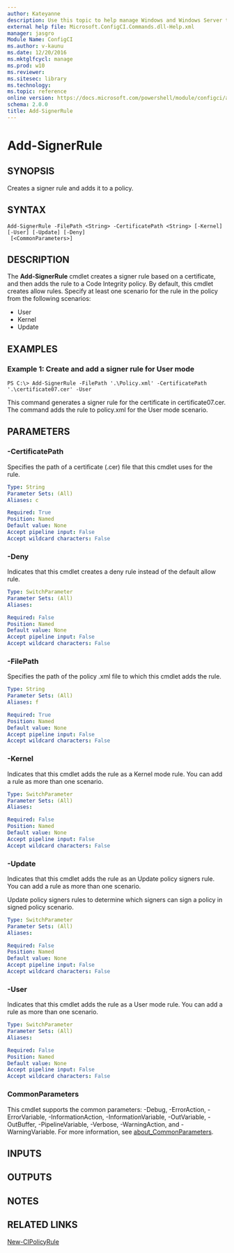 ```yaml
---
author: Kateyanne
description: Use this topic to help manage Windows and Windows Server technologies with Windows PowerShell.
external help file: Microsoft.ConfigCI.Commands.dll-Help.xml
manager: jasgro
Module Name: ConfigCI
ms.author: v-kaunu
ms.date: 12/20/2016
ms.mktglfcycl: manage
ms.prod: w10
ms.reviewer: 
ms.sitesec: library
ms.technology: 
ms.topic: reference
online version: https://docs.microsoft.com/powershell/module/configci/add-signerrule?view=windowsserver2016-ps&wt.mc_id=ps-gethelp
schema: 2.0.0
title: Add-SignerRule
---
```


# Add-SignerRule

## SYNOPSIS
Creates a signer rule and adds it to a policy.

## SYNTAX

```
Add-SignerRule -FilePath <String> -CertificatePath <String> [-Kernel] [-User] [-Update] [-Deny]
 [<CommonParameters>]
```

## DESCRIPTION
The **Add-SignerRule** cmdlet creates a signer rule based on a certificate, and then adds the rule to a Code Integrity policy.
By default, this cmdlet creates allow rules.
Specify at least one scenario for the rule in the policy from the following scenarios: 

- User 
- Kernel 
- Update

## EXAMPLES

### Example 1: Create and add a signer rule for User mode
```
PS C:\> Add-SignerRule -FilePath '.\Policy.xml' -CertificatePath '.\certificate07.cer' -User
```

This command generates a signer rule for the certificate in certificate07.cer.
The command adds the rule to policy.xml for the User mode scenario.

## PARAMETERS

### -CertificatePath
Specifies the path of a certificate (.cer) file that this cmdlet uses for the rule.

```yaml
Type: String
Parameter Sets: (All)
Aliases: c

Required: True
Position: Named
Default value: None
Accept pipeline input: False
Accept wildcard characters: False
```

### -Deny
Indicates that this cmdlet creates a deny rule instead of the default allow rule.

```yaml
Type: SwitchParameter
Parameter Sets: (All)
Aliases: 

Required: False
Position: Named
Default value: None
Accept pipeline input: False
Accept wildcard characters: False
```

### -FilePath
Specifies the path of the policy .xml file to which this cmdlet adds the rule.

```yaml
Type: String
Parameter Sets: (All)
Aliases: f

Required: True
Position: Named
Default value: None
Accept pipeline input: False
Accept wildcard characters: False
```

### -Kernel
Indicates that this cmdlet adds the rule as a Kernel mode rule.
You can add a rule as more than one scenario.

```yaml
Type: SwitchParameter
Parameter Sets: (All)
Aliases: 

Required: False
Position: Named
Default value: None
Accept pipeline input: False
Accept wildcard characters: False
```

### -Update
Indicates that this cmdlet adds the rule as an Update policy signers rule.
You can add a rule as more than one scenario.

Update policy signers rules to determine which signers can sign a policy in signed policy scenario.

```yaml
Type: SwitchParameter
Parameter Sets: (All)
Aliases: 

Required: False
Position: Named
Default value: None
Accept pipeline input: False
Accept wildcard characters: False
```

### -User
Indicates that this cmdlet adds the rule as a User mode rule.
You can add a rule as more than one scenario.

```yaml
Type: SwitchParameter
Parameter Sets: (All)
Aliases: 

Required: False
Position: Named
Default value: None
Accept pipeline input: False
Accept wildcard characters: False
```

### CommonParameters
This cmdlet supports the common parameters: -Debug, -ErrorAction, -ErrorVariable, -InformationAction, -InformationVariable, -OutVariable, -OutBuffer, -PipelineVariable, -Verbose, -WarningAction, and -WarningVariable. For more information, see [about_CommonParameters](https://go.microsoft.com/fwlink/?LinkID=113216).

## INPUTS

## OUTPUTS

## NOTES

## RELATED LINKS

[New-CIPolicyRule](./New-CIPolicyRule.md)

